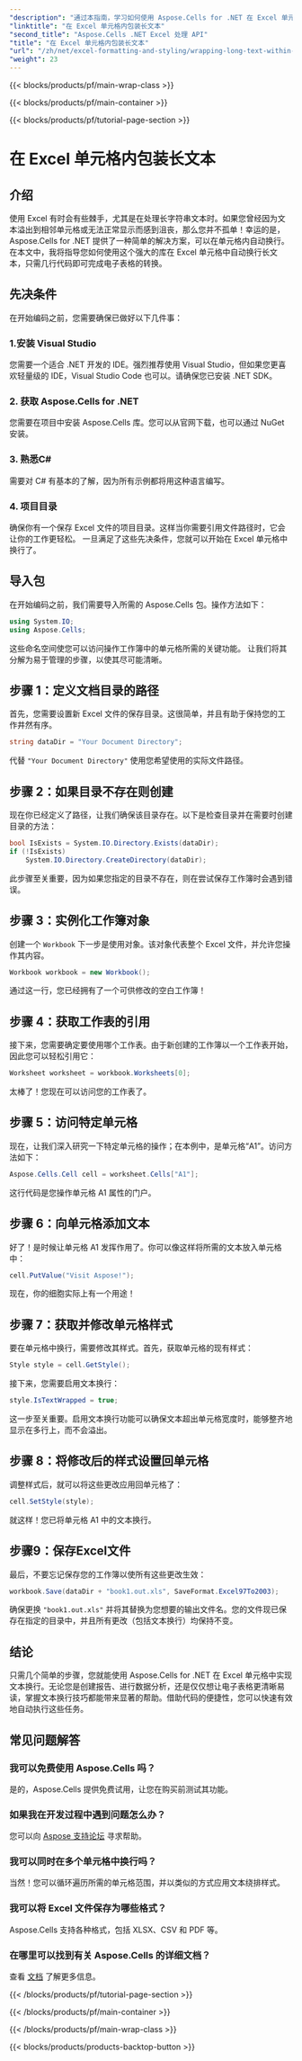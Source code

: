 ```yaml
---
"description": "通过本指南，学习如何使用 Aspose.Cells for .NET 在 Excel 单元格中自动换行显示长文本。轻松转换您的电子表格。"
"linktitle": "在 Excel 单元格内包装长文本"
"second_title": "Aspose.Cells .NET Excel 处理 API"
"title": "在 Excel 单元格内包装长文本"
"url": "/zh/net/excel-formatting-and-styling/wrapping-long-text-within-cells/"
"weight": 23
---
```


{{< blocks/products/pf/main-wrap-class >}}

{{< blocks/products/pf/main-container >}}

{{< blocks/products/pf/tutorial-page-section >}}

# 在 Excel 单元格内包装长文本

## 介绍
使用 Excel 有时会有些棘手，尤其是在处理长字符串文本时。如果您曾经因为文本溢出到相邻单元格或无法正常显示而感到沮丧，那么您并不孤单！幸运的是，Aspose.Cells for .NET 提供了一种简单的解决方案，可以在单元格内自动换行。在本文中，我将指导您如何使用这个强大的库在 Excel 单元格中自动换行长文本，只需几行代码即可完成电子表格的转换。 
## 先决条件
在开始编码之前，您需要确保已做好以下几件事：
### 1.安装 Visual Studio
您需要一个适合 .NET 开发的 IDE。强烈推荐使用 Visual Studio，但如果您更喜欢轻量级的 IDE，Visual Studio Code 也可以。请确保您已安装 .NET SDK。
### 2. 获取 Aspose.Cells for .NET
您需要在项目中安装 Aspose.Cells 库。您可以从官网下载，也可以通过 NuGet 安装。
### 3. 熟悉C#
需要对 C# 有基本的了解，因为所有示例都将用这种语言编写。
### 4. 项目目录
确保你有一个保存 Excel 文件的项目目录。这样当你需要引用文件路径时，它会让你的工作更轻松。
一旦满足了这些先决条件，您就可以开始在 Excel 单元格中换行了。
## 导入包
在开始编码之前，我们需要导入所需的 Aspose.Cells 包。操作方法如下：
```csharp
using System.IO;
using Aspose.Cells;
```
这些命名空间使您可以访问操作工作簿中的单元格所需的关键功能。
让我们将其分解为易于管理的步骤，以使其尽可能清晰。
## 步骤 1：定义文档目录的路径
首先，您需要设置新 Excel 文件的保存目录。这很简单，并且有助于保持您的工作井然有序。
```csharp
string dataDir = "Your Document Directory";
```
代替 `"Your Document Directory"` 使用您希望使用的实际文件路径。
## 步骤 2：如果目录不存在则创建
现在你已经定义了路径，让我们确保该目录存在。以下是检查目录并在需要时创建目录的方法：
```csharp
bool IsExists = System.IO.Directory.Exists(dataDir);
if (!IsExists)
    System.IO.Directory.CreateDirectory(dataDir);
```
此步骤至关重要，因为如果您指定的目录不存在，则在尝试保存工作簿时会遇到错误。
## 步骤 3：实例化工作簿对象
创建一个 `Workbook` 下一步是使用对象。该对象代表整个 Excel 文件，并允许您操作其内容。
```csharp
Workbook workbook = new Workbook();
```
通过这一行，您已经拥有了一个可供修改的空白工作簿！
## 步骤 4：获取工作表的引用
接下来，您需要确定要使用哪个工作表。由于新创建的工作簿以一个工作表开始，因此您可以轻松引用它：
```csharp
Worksheet worksheet = workbook.Worksheets[0];
```
太棒了！您现在可以访问您的工作表了。
## 步骤 5：访问特定单元格
现在，让我们深入研究一下特定单元格的操作；在本例中，是单元格“A1”。访问方法如下：
```csharp
Aspose.Cells.Cell cell = worksheet.Cells["A1"];
```
这行代码是您操作单元格 A1 属性的门户。
## 步骤 6：向单元格添加文本
好了！是时候让单元格 A1 发挥作用了。你可以像这样将所需的文本放入单元格中：
```csharp
cell.PutValue("Visit Aspose!");
```
现在，你的细胞实际上有一个用途！
## 步骤 7：获取并修改单元格样式
要在单元格中换行，需要修改其样式。首先，获取单元格的现有样式：
```csharp
Style style = cell.GetStyle();
```
接下来，您需要启用文本换行：
```csharp
style.IsTextWrapped = true;
```
这一步至关重要。启用文本换行功能可以确保文本超出单元格宽度时，能够整齐地显示在多行上，而不会溢出。
## 步骤 8：将修改后的样式设置回单元格
调整样式后，就可以将这些更改应用回单元格了：
```csharp
cell.SetStyle(style);
```
就这样！您已将单元格 A1 中的文本换行。
## 步骤9：保存Excel文件
最后，不要忘记保存您的工作簿以使所有这些更改生效：
```csharp
workbook.Save(dataDir + "book1.out.xls", SaveFormat.Excel97To2003);
```
确保更换 `"book1.out.xls"` 并将其替换为您想要的输出文件名。您的文件现已保存在指定的目录中，并且所有更改（包括文本换行）均保持不变。
## 结论
只需几个简单的步骤，您就能使用 Aspose.Cells for .NET 在 Excel 单元格中实现文本换行。无论您是创建报告、进行数据分析，还是仅仅想让电子表格更清晰易读，掌握文本换行技巧都能带来显著的帮助。借助代码的便捷性，您可以快速有效地自动执行这些任务。
## 常见问题解答
### 我可以免费使用 Aspose.Cells 吗？  
是的，Aspose.Cells 提供免费试用，让您在购买前测试其功能。
### 如果我在开发过程中遇到问题怎么办？  
您可以向 [Aspose 支持论坛](https://forum.aspose.com/c/cells/9) 寻求帮助。
### 我可以同时在多个单元格中换行吗？  
当然！您可以循环遍历所需的单元格范围，并以类似的方式应用文本绕排样式。
### 我可以将 Excel 文件保存为哪些格式？  
Aspose.Cells 支持各种格式，包括 XLSX、CSV 和 PDF 等。
### 在哪里可以找到有关 Aspose.Cells 的详细文档？  
查看 [文档](https://reference.aspose.com/cells/net/) 了解更多信息。

{{< /blocks/products/pf/tutorial-page-section >}}

{{< /blocks/products/pf/main-container >}}

{{< /blocks/products/pf/main-wrap-class >}}

{{< blocks/products/products-backtop-button >}}